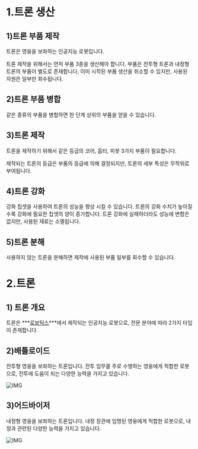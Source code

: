 # 1.트론 생산

## 1)트론 부품 제작

 트론은 영웅을 보좌하는 인공지능 로봇입니다.

트론 제작을 위해서는 먼저 부품 3종을 생산해야 합니다. 부품은 전투형 트론과 내정형 트론의 부품이 별도로 존재합니다. 이미 시작된 부품 생산을 취소할 수 있지만, 사용된 자원은 일부만 회수됩니다.



## 2)트론 부품 병합

 같은 종류의 부품을 병합하면 한 단계 상위의 부품을 얻을 수 있습니다.



## 3)트론 제작

 트론을 제작하기 위해서 같은 등급의 코어, 옵터, 피봇 3가지 부품이 필요합니다.

제작되는 트론의 등급은 부품의 등급에 의해 결정되지만, 트론의 세부 특성은 무작위로 부여됩니다.



## 4)트론 강화

 강화 칩셋을 사용하여 트론의 성능을 향상 시킬 수 있습니다. 트론의 강화 수치가 높아질수록 강화에 필요한 칩셋의 양이 증가합니다. 트론 강화에 실패하더라도 성능에 변함은 없지만, 사용된 재료는 소멸됩니다.



## 5)트론 분해

 사용하지 않는 트론을 분해하면 제작에 사용된 부품 일부를 회수할 수 있습니다.











# 2.트론

## 1) 트론 개요

 트론은 ***<u>로보틱스</u>***에서 제작되는 인공지능 로봇으로, 전문 분야에 따라 2가지 타입이 존재합니다.



## 2)배틀로이드

 전투형 영웅을 보좌하는 트론입니다. 전투 임무를 주로 수행하는 영웅에게 적합한 로봇으로, 전투에 도움이 되는 다양한 능력을 가지고 있습니다.

![IMG]()



## 3)어드바이저

 내정형 영웅을 보좌하는 트론입니다. 내정 장관에 임명된 영웅에게 적합한 로봇으로, 내정과 관련된 다양한 능력을 가지고 있습니다.

![IMG]()